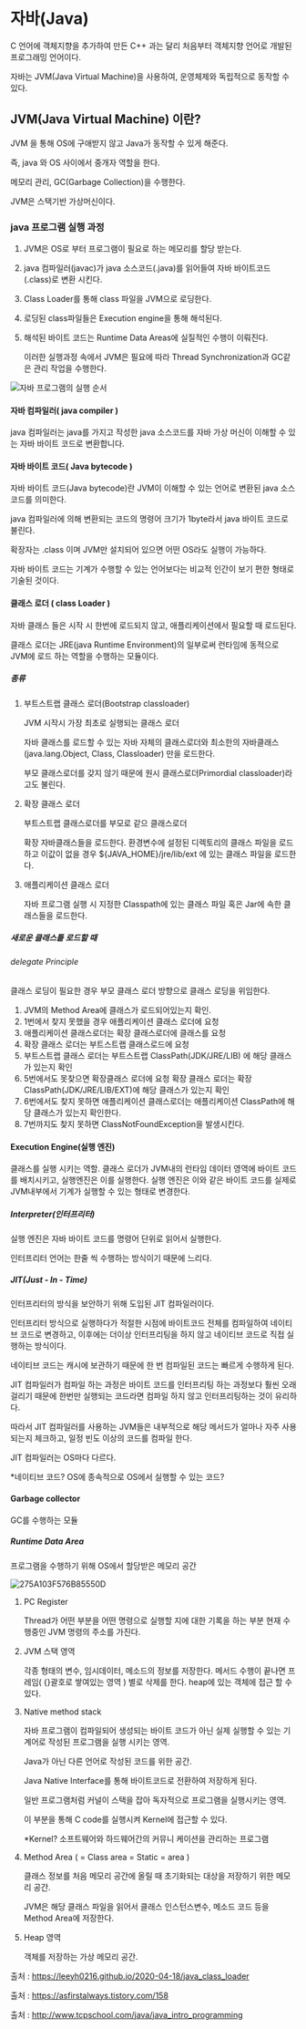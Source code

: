 # 자바(Java)

C 언어에 객체지향을 추가하여 만든 C++ 과는 달리 처음부터 객체지향 언어로 개발된 프로그래밍 언어이다.

자바는 JVM(Java Virtual Machine)을 사용하여, 운영체제와 독립적으로 동작할 수 있다.

## JVM(Java Virtual Machine) 이란?

JVM 을 통해 OS에 구애받지 않고 Java가 동작할 수 있게 해준다.

즉, java 와 OS 사이에서 중개자 역할을 한다.

메모리 관리, GC(Garbage Collection)을 수행한다.

JVM은 스택기반 가상머신이다.

### java 프로그램 실행 과정

1. JVM은 OS로 부터 프로그램이 필요로 하는 메모리를 할당 받는다.

2. java 컴파일러(javac)가 java 소스코드(.java)를 읽어들여 자바 바이트코드(.class)로 변환 시킨다.

3. Class Loader를 통해 class 파일을 JVM으로 로딩한다.

4. 로딩된 class파일들은 Execution engine을 통해 해석된다.

5. 해석된 바이트 코드는 Runtime Data Areas에 실질적인 수행이 이뤄진다.

   이러한 실행과정 속에서 JVM은 필요에 따라 Thread Synchronization과 GC같은 관리 작업을 수행한다.

   



![자바 프로그램의 실행 순서](\images\img_java_programming.png)

#### 자바 컴파일러( java compiler )

java 컴파일러는 java를 가지고 작성한 java 소스코드를 자바 가상 머신이 이해할 수 있는 자바 바이트 코드로 변환합니다.

#### 자바 바이트 코드( Java bytecode )

자바 바이트 코드(Java bytecode)란 JVM이 이해할 수 있는 언어로 변환된 java 소스코드를 의미한다.

java 컴파일러에 의해 변환되는 코드의 명령어 크기가 1byte라서 java 바이트 코드로 불린다.

확장자는 .class 이며 JVM만 설치되어 있으면 어떤 OS라도 실행이 가능하다.

자바 바이트 코드는 기계가 수행할 수 있는 언어보다는 비교적 인간이 보기 편한 형태로 기술된 것이다.

#### 클래스 로더 ( class Loader )

자바 클래스 들은 시작 시 한번에 로드되지 않고, 애플리케이션에서 필요할 때 로드된다.

클래스 로더는 JRE(java Runtime Environment)의 일부로써 런타임에 동적으로 JVM에 로드 하는 역할을 수행하는 모듈이다.

##### 종류

1. 부트스트랩 클래스 로더(Bootstrap classloader)

   JVM 시작시 가장 최초로 실행되는 클래스 로더

   자바 클래스를 로드할 수 있는 자바 자체의 클래스로더와 최소한의 자바클래스(java.lang.Object, Class, Classloader) 만을 로드한다.

   부모 클래스로더를 갖지 않기 때문에 원시 클래스로더Primordial classloader)라고도 불린다.

2. 확장 클래스 로더

   부트스트랩 클래스로더를 부모로 같으 클래스로더

   확장 자바클래스들을 로드한다. 환경변수에 설정된 디렉토리의 클래스 파일을 로드하고 이값이 없을 경우 ${JAVA_HOME}/jre/lib/ext 에 있는 클래스 파일을 로드한다.

3. 애플리케이션 클래스 로더

   자바 프로그램 실행 시 지정한 Classpath에 있는 클래스 파일 혹은 Jar에 속한 클래스들을 로드한다.

##### 새로운 클래스틑 로드할 때

###### delegate Principle

클래스 로딩이 필요한 경우 부모 클래스 로더 방향으로 클래스 로딩을 위임한다.

1. JVM의 Method Area에 클래스가 로드되어있는지 확인.
2. 1번에서 찾지 못했을 경우 애플리케이션 클래스 로더에 요청
3. 애플리케이션 클래스로더는 확장 클래스로더에 클래스를 요청
4. 확장 클래스 로더는 부트스트랩 클래스로드에 요청
5. 부트스트랩 클래스 로더는 부트스트랩 ClassPath(JDK/JRE/LIB) 에 해당 클래스가 있는지 확인
6. 5번에서도 못찾으면 확장클래스 로더에 요청 확장 클래스 로더는 확장 ClassPath(JDK/JRE/LIB/EXT)에 해당 클래스가 있는지 확인
7. 6번에서도 찾지 못하면 애플리케이션 클래스로더는 애플리케이션 ClassPath에 해당 클래스가 있는지 확인한다.
8. 7번까지도 찾지 못하면 ClassNotFoundException을 발생시킨다.

#### Execution Engine(실행 엔진)

클래스를 실행 시키는 역할. 클래스 로더가 JVM내의 런타임 데이터 영역에 바이트 코드를 배치시키고, 실행엔진은 이를 실행한다. 실행 엔진은 이와 같은 바이트 코드를 실제로 JVM내부에서 기계가 실행할 수 있는 형태로 변경한다.

##### Interpreter(인터프리터)

실행 엔진은 자바 바이트 코드를 명령어 단위로 읽어서 실행한다. 

인터프리터 언어는 한줄 씩 수행하는 방식이기 때문에 느리다.

##### JIT(Just - In - Time)

인터프리터의 방식을 보안하기 위해 도입된 JIT 컴파일러이다.

인터프리터 방식으로 실행하다가 적절한 시점에 바이트코드 전체를 컴파일하여 네이티브 코드로 변경하고, 이후에는 더이상 인터프리팅을 하지 않고 네이티브 코드로 직접 실행하는 방식이다.

네이티브 코드는 캐시에 보관하기 때문에 한 번 컴파일된 코드는 빠르게 수행하게 된다. 

JIT 컴파일러가 컴파일 하는 과정은 바이트 코드를 인터프리팅 하는 과정보다 훨씬 오래걸리기 때문에 한번만 실행되는 코드라면 컴파일 하지 않고 인터프리팅하는 것이 유리하다.

따라서 JIT 컴파일러를 사용하는 JVM들은 내부적으로 해당 메서드가 얼마나 자주 사용되는지 체크하고, 일정 빈도 이상의 코드를 컴파일 한다.

JIT 컴파일러는 OS마다 다르다.

*네이티브 코드? OS에 종속적으로 OS에서 실행할 수 있는 코드?

#### Garbage collector

GC를 수행하는 모듈

##### Runtime Data Area

프로그램을 수행하기 위해 OS에서 할당받은 메모리 공간

![275A103F576B85550D](\images\275A103F576B85550D.jpg)

1. PC Register

   Thread가 어떤 부분을 어떤 명령으로 실행할 지에 대한 기록을 하는 부분 현재 수행중인 JVM 명령의 주소를 가진다.

2. JVM 스택 영역

   각종 형태의 변수, 임시데이터, 메소드의 정보를 저장한다. 메서드 수행이 끝나면 프레임( {}괄호로 쌓여있는 영역 ) 별로 삭제를 한다. heap에 있는 객체에 접근 할 수 있다.

3. Native method stack

   자바 프로그램이 컴파일되어 생성되는 바이트 코드가 아닌 실제 실행할 수 있는 기계어로 작성된 프로그램을 실행 시키는 영역. 

   Java가 아닌 다른 언어로 작성된 코드를 위한 공간. 

   Java Native Interface를 통해 바이트코드로 전환하여 저장하게 된다.

   일반 프로그램처럼 커널이 스택을 잡아 독자적으로 프로그램을 실행시키는 영역.

   이 부분을 통해 C code를 실행시켜 Kernel에 접근할 수 있다.

   *Kernel? 소프트웨어와 하드웨어간의 커뮤니 케이션을 관리하는 프로그램

4. Method Area ( = Class area = Static = area )

   클래스 정보를 처음 메모리 공간에 올릴 때 초기화되는 대상을 저장하기 위한 메모리 공간.

   JVM은 해당 클래스 파일을 읽어서 클래스 인스턴스변수, 메소드 코드 등을 Method Area에 저장한다.

5. Heap 영역

   객체를 저장하는 가상 메모리 공간.

출처 : https://leeyh0216.github.io/2020-04-18/java_class_loader

출처 : https://asfirstalways.tistory.com/158

출처 : http://www.tcpschool.com/java/java_intro_programming
